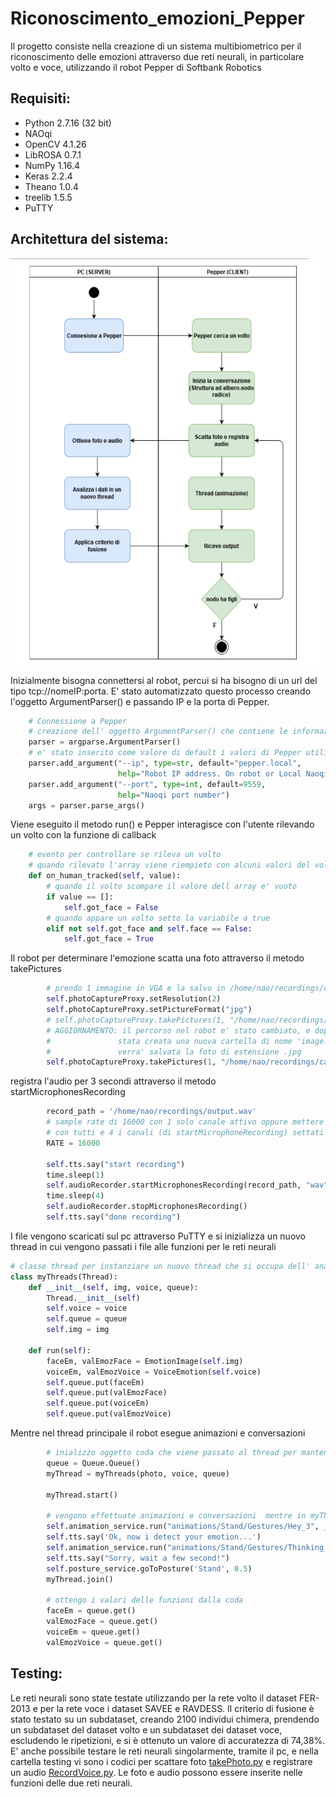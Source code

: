# Riconoscimento_emozioni_Pepper

Il progetto consiste nella creazione di un sistema multibiometrico per il riconoscimento delle emozioni attraverso due reti neurali, in particolare volto e voce, utilizzando il robot Pepper di Softbank Robotics

## Requisiti:
- Python 2.7.16 (32 bit)
- NAOqi
- OpenCV 4.1.26 
- LibROSA 0.7.1 
- NumPy 1.16.4 
- Keras 2.2.4 
- Theano 1.0.4
- treelib 1.5.5 
- PuTTY

## Architettura del sistema:

<img src="https://github.com/R-dilorenzo/Riconoscimento_emozioni_Pepper/blob/master/img/architettura_proposta.png" alt="architettura del sistema proposto" width="550px" height="650px">

Inizialmente bisogna connettersi al robot, percui si ha bisogno di un url del tipo tcp://nomeIP:porta. E' stato automatizzato questo processo creando l'oggetto ArgumentParser() e passando IP e la porta di Pepper. 

```Python
    # Connessione a Pepper
    # creazione dell' oggetto ArgumentParser() che contiene le informazioni necessarie per connettersi al robot
    parser = argparse.ArgumentParser()
    # e' stato inserito come valore di default i valori di Pepper utilizzato
    parser.add_argument("--ip", type=str, default="pepper.local",
                        help="Robot IP address. On robot or Local Naoqi: use 'pepper.local'.")
    parser.add_argument("--port", type=int, default=9559,
                        help="Naoqi port number")
    args = parser.parse_args()
```

Viene eseguito il metodo run() e Pepper interagisce con l'utente rilevando un volto con la funzione di callback

```Python
    # evento per controllare se rileva un volto
    # quando rilevato l'array viene riempieto con alcuni valori del volto rilevato
    def on_human_tracked(self, value):
        # quando il volto scompare il valore dell array e' vuoto
        if value == []:
            self.got_face = False
        # quando appare un volto setto la variabile a true
        elif not self.got_face and self.face == False:
            self.got_face = True
```

Il robot per determinare l'emozione scatta una foto attraverso il metodo takePictures 

```Python
        # prendo 1 immagine in VGA e la salvo in /home/nao/recordings/cameras/
        self.photoCaptureProxy.setResolution(2)
        self.photoCaptureProxy.setPictureFormat("jpg")
        # self.photoCaptureProxy.takePictures(1, "/home/nao/recordings/cameras", "image")
        # AGGIORNAMENTO: il percorso nel robot e' stato cambiato, e dopo la cartella cameras e'
        #               stata creata una nuova cartella di nome 'image.jpg' e in questa cartella
        #               verra' salvata la foto di estensione .jpg
        self.photoCaptureProxy.takePictures(1, "/home/nao/recordings/cameras/image.jpg", "image")

```

registra l'audio per 3 secondi attraverso il metodo startMicrophonesRecording 

```Python
        record_path = '/home/nao/recordings/output.wav'
        # sample rate di 16000 con 1 solo canale attivo oppure mettere 44000
        # con tutti e 4 i canali (di startMicrophoneRecording) settati a 1
        RATE = 16000

        self.tts.say("start recording")
        time.sleep(1)
        self.audioRecorder.startMicrophonesRecording(record_path, "wav", RATE, [0, 0, 1, 0])
        time.sleep(4)
        self.audioRecorder.stopMicrophonesRecording()
        self.tts.say("done recording")
```

I file vengono scaricati sul pc attraverso PuTTY e si inizializza un nuovo thread in cui vengono passati i file alle funzioni per le reti neurali

```Python
# classe thread per instanziare un nuovo thread che si occupa dell' analisi delle funzioni biometriche
class myThreads(Thread):
    def __init__(self, img, voice, queue):
        Thread.__init__(self)
        self.voice = voice
        self.queue = queue
        self.img = img

    def run(self):
        faceEm, valEmozFace = EmotionImage(self.img)
        voiceEm, valEmozVoice = VoiceEmotion(self.voice)
        self.queue.put(faceEm)
        self.queue.put(valEmozFace)
        self.queue.put(voiceEm)
        self.queue.put(valEmozVoice)
```

Mentre nel thread principale il robot esegue animazioni e conversazioni

```Python
        # inializzo oggetto coda che viene passato al thread per mantenere i valori delle funzioni biometriche
        queue = Queue.Queue()
        myThread = myThreads(photo, voice, queue)

        myThread.start()

        # vengono effettuate animazioni e conversazioni  mentre in myThread vengono eseguite le funzioni biometriche
        self.animation_service.run("animations/Stand/Gestures/Hey_3", _async=False)
        self.tts.say('Ok, now i detect your emotion...')
        self.animation_service.run("animations/Stand/Gestures/Thinking_8", _async=True)
        self.tts.say("Sorry, wait a few second!")
        self.posture_service.goToPosture('Stand', 0.5)
        myThread.join()

        # ottengo i valori delle funzioni dalla coda
        faceEm = queue.get()
        valEmozFace = queue.get()
        voiceEm = queue.get()
        valEmozVoice = queue.get()

```



## Testing:

Le reti neurali sono state testate utilizzando per la rete volto il dataset FER-2013 e per la rete voce i dataset SAVEE e RAVDESS.
Il criterio di fusione è stato testato su un subdataset, creando 2100 individui chimera, prendendo un subdataset del dataset volto e un subdataset dei dataset voce, escludendo le ripetizioni, e si è ottenuto un valore di accuratezza di 74,38%.<br/>  E' anche possibile testare le reti neurali singolarmente, tramite il pc, e nella cartella testing vi sono i codici per scattare foto [takePhoto.py](https://github.com/R-dilorenzo/Riconoscimento_emozioni_Pepper/blob/master/testing/takePhoto.py) e registrare un audio [RecordVoice.py](https://github.com/R-dilorenzo/Riconoscimento_emozioni_Pepper/blob/master/testing/RecordingVoice.py). Le foto e audio possono essere inserite nelle funzioni delle due reti neurali.
